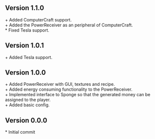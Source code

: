 Version 1.1.0
-------------

\+ Added ComputerCraft support.  
\+ Added the PowerReceiver as an peripheral of ComputerCraft.  
\* Fixed Tesla support.  


Version 1.0.1
-------------

\+ Added Tesla support.  


Version 1.0.0
-------------

\+ Added PowerReceiver with GUI, textures and recipe.  
\+ Added energy consuming functionality to the PowerReceiver.  
\+ Implemented interface to Sponge so that the generated money can be assigned to the player.  
\+ Added basic config.  


Version 0.0.0
-------------

\* Initial commit  
